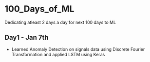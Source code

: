# 100_Days_of_ML
Dedicating atleast 2 days a day for next 100 days to ML

## Day1 - Jan 7th
- Learned Anomaly Detection on signals data using Discrete Fourier Transformation and applied LSTM using Keras
